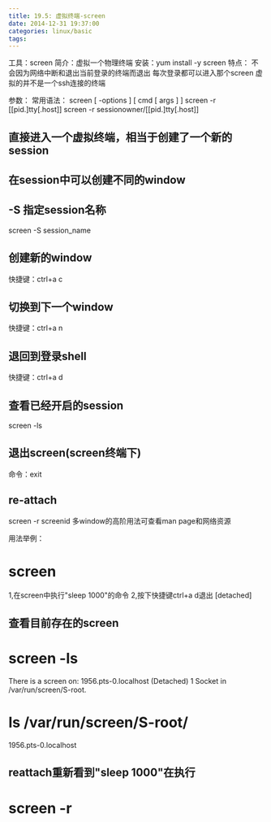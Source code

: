 ```yaml
---
title: 19.5: 虚拟终端-screen
date: 2014-12-31 19:37:00
categories: linux/basic
tags:
---
```

 
工具：screen
简介：虚拟一个物理终端
安装：yum install -y screen
特点：
不会因为网络中断和退出当前登录的终端而退出
每次登录都可以进入那个screen
虚拟的并不是一个ssh连接的终端
 
参数：
常用语法：
screen [ -options ] [ cmd [ args ] ]
screen -r [[pid.]tty[.host]]
screen -r sessionowner/[[pid.]tty[.host]]
 
## 直接进入一个虚拟终端，相当于创建了一个新的session
## 在session中可以创建不同的window
## -S 指定session名称
screen -S session_name
 
## 创建新的window
快捷键：ctrl+a  c
 
## 切换到下一个window
快捷键：ctrl+a  n
 
## 退回到登录shell
快捷键：ctrl+a  d
 
## 查看已经开启的session
screen -ls
 
## 退出screen(screen终端下)
命令：exit
 
## re-attach
screen -r screenid
多window的高阶用法可查看man page和网络资源
 
用法举例：
# screen
1,在screen中执行"sleep 1000"的命令
2,按下快捷键ctrl+a  d退出 
[detached]
 
## 查看目前存在的screen
# screen -ls
There is a screen on:
        1956.pts-0.localhost    (Detached)
1 Socket in /var/run/screen/S-root.
# ls /var/run/screen/S-root/
1956.pts-0.localhost
 
## reattach重新看到"sleep 1000"在执行
# screen -r
